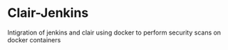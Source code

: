 # Clair-Jenkins

Intigration of jenkins and clair using docker to perform security scans on docker containers
